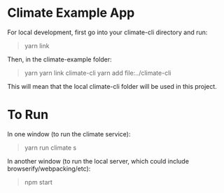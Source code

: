 # Climate Example App

For local development, first go into your climate-cli directory and run:
> yarn link

Then, in the climate-example folder:
> yarn
> yarn link climate-cli
> yarn add file:../climate-cli

This will mean that the local climate-cli folder will be used in this project.

# To Run

In one window (to run the climate service):
> yarn run climate s

In another window (to run the local server, which could include browserify/webpacking/etc):
> npm start
